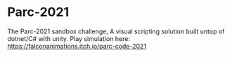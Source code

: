 # Parc-2021
The Parc-2021 sandbox challenge, A visual scripting solution built untop of dotnet/C# with unity. Play simulation here: https://falconanimations.itch.io/parc-code-2021
